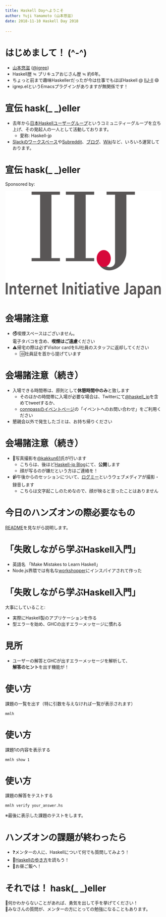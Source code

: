 ```yaml
---
title: Haskell Dayへようこそ
author: Yuji Yamamoto (山本悠滋)
date: 2018-11-10 Haskell Day 2018

---
```


# はじめまして！ (\^-\^)

- [山本悠滋](https://twitter.com/igrep) ([\@igrep](https://twitter.com/igrep))
- Haskell歴 ≒ プリキュアおじさん歴 ≒ 約6年。
- ちょっと前まで趣味Haskellerだったが今は仕事でもほぼHaskell @ [IIJ-II](https://www.iij-ii.co.jp/) 😄
- igrep.elというEmacsプラグインがありますが無関係です！

# 宣伝 hask(\_ \_)eller

- 去年から[日本Haskellユーザーグループ](https://haskell.jp/)というコミュニティーグループを立ち上げ、その発起人の一人として活動しております。
    - 愛称: Haskell-jp
- [Slackのワークスペース](https://haskell-jp.slack.com/)や[Subreddit](https://www.reddit.com/r/haskell_jp/)、[ブログ](https://haskell.jp/)、[Wiki](http://wiki.haskell.jp/)など、いろいろ運営しております。

# 宣伝 hask(\_ \_)eller

Sponsored by:

<a href="https://www.iij.ad.jp/">
<img width="600" height="346" src="/imgs/Internet_Initiative_Japan_logo.svg" alt="IIJ - Internet Initiative Japan">
</a>

# 会場諸注意

- 🚭喫煙スペースはございません。  
  電子タバコを含め、**喫煙はご遠慮**ください
- ⚠帰宅の際は必ずVisitor cardをIIJ社員のスタッフに返却してください
    - 🆔社員証を首から提げています

# 会場諸注意（続き）

- 入場できる時間帯は、原則として**休憩時間中のみ**と致します
    - そのほかの時間帯に入場が必要な場合は、Twitterにて[\@haskell_jp](https://twitter.com/haskell_jp)を含めてtweetするか、
    - [connpassのイベントページ](https://haskell-jp.connpass.com/event/92617/)の「イベントへのお問い合わせ」をご利用ください
- 懇親会以外で発生したゴミは、お持ち帰りください

# 会場諸注意（続き）

- 📸写真撮影を[\@kakkun61](https://github.com/kakkun61)氏が行います
    - こちらは、後ほど[Haskell-jp Blog](https://haskell.jp/blog/)にて、**公開**します
    - 顔が写るのが嫌だという方はご連絡を！
- 📹午後からのセッションについて、[ログミー](https://logmi.jp/)というウェブメディアが撮影・録音します
    - こちらは文字起こしのためなので、顔が映ると言ったことはありません

# 今日のハンズオンの際必要なもの

[README](https://github.com/haskell-jp/makeMistakesToLearnHaskell/blob/master/README.md)を見ながら説明します。

# 「失敗しながら学ぶHaskell入門」

- 英語名 「Make Mistakes to Learn Haskell」
- Node.js界隈では有名な[workshopper](https://github.com/workshopper/workshopper)にインスパイアされて作った

# 「失敗しながら学ぶHaskell入門」

大事にしていること:

- 実際にHaskell製のアプリケーションを作る
- 型エラーを始め、GHCの出すエラーメッセージに慣れる

# 見所

- ユーザーの解答とGHCが出すエラーメッセージを解析して、  
  **解答のヒント**を出す機能が！

# 使い方

課題の一覧を出す（特に引数を与えなければ一覧が表示されます）

```
mmlh
```

# 使い方

課題1の内容を表示する

```
mmlh show 1
```

# 使い方

課題の解答をテストする

```
mmlh verify your_answer.hs
```

※最後に表示した課題のテストをします。

# ハンズオンの課題が終わったら

- ❓メンターの人に、Haskellについて何でも質問してみよう！
- 🚶[Haskellの歩き方](https://wiki.haskell.jp/Hikers%20Guide%20to%20Haskell)を読もう！
- 🍱お昼ご飯へ！

# それでは！ hask(\_ \_)eller

🙋何かわからないことがあれば、勇気を出して手を挙げてください！  
🙇みなさんの質問が、メンターの方にとっての勉強になることもあります。

